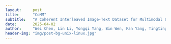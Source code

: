 ```yaml
---
layout:     post
title:      "CoMM"
subtitle:   "A Coherent Interleaved Image-Text Dataset for Multimodal Understanding and Generation"
date:       2025-04-02
author:     "Wei Chen, Lin Li, Yongqi Yang, Bin Wen, Fan Yang, Tingting Gao, Yu Wu, Long Chen"
header-img: "img/post-bg-unix-linux.jpg"
---
```



